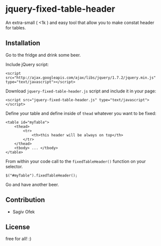 jquery-fixed-table-header
==================


An extra-small ( <1k ) and easy tool that allow you to make constat header for tables.

Installation
--------------

Go to the fridge and drink some beer. 

Include jQuery script:

    <script src="http://ajax.googleapis.com/ajax/libs/jquery/1.7.2/jquery.min.js" type="text/javascript"></script>

Download `jquery-fixed-table-header.js` script and include it in your page:	 

	<script src="jquery-fixed-table-header.js" type="text/javascript"></script>

Define your table and define inside of `thead` whatever you want to be fixed:

	<table id="myTable">
		<thead>
			<tr>
				<th>this header will be always on top</th>
			</tr>
		</thead>
		<tbody> ... </tbody>
	</table>

From within your code call to the `fixedTableHeader()` function on your selector. 

	$("#myTable").fixedTableHeader();

Go and have another beer.      
    

Contribution
------------

- Sagiv Ofek

License
-------
free for all! :)